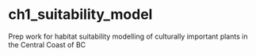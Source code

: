 # ch1_suitability_model
Prep work for habitat suitability modelling of culturally important plants in the Central Coast of BC
